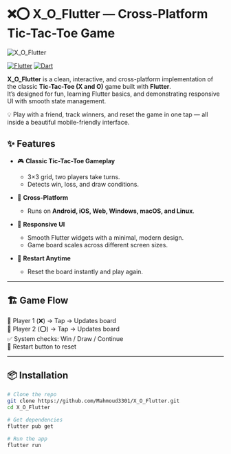 # ❌⭕ X_O_Flutter — Cross-Platform Tic-Tac-Toe Game

![X_O_Flutter](assets/screenshot1.png)

[![Flutter](https://img.shields.io/badge/Framework-Flutter-blue?logo=flutter)]()
[![Dart](https://img.shields.io/badge/Language-Dart-lightblue?logo=dart)]()

**X_O_Flutter** is a clean, interactive, and cross-platform implementation of the classic **Tic-Tac-Toe (X and O)** game built with **Flutter**.  
It’s designed for fun, learning Flutter basics, and demonstrating responsive UI with smooth state management.

💡 Play with a friend, track winners, and reset the game in one tap — all inside a beautiful mobile-friendly interface.



## ✨ Features

- 🎮 **Classic Tic-Tac-Toe Gameplay**
  - 3×3 grid, two players take turns.
  - Detects win, loss, and draw conditions.

- 📱 **Cross-Platform**
  - Runs on **Android, iOS, Web, Windows, macOS, and Linux**.

- 🎨 **Responsive UI**
  - Smooth Flutter widgets with a minimal, modern design.
  - Game board scales across different screen sizes.

- 🔄 **Restart Anytime**
  - Reset the board instantly and play again.

---

## 🏗️ Game Flow

👥 Player 1 (❌) → Tap → Updates board  
👥 Player 2 (⭕) → Tap → Updates board  
✅ System checks: Win / Draw / Continue  
🔁 Restart button to reset  

---

## 📦 Installation

```bash
# Clone the repo
git clone https://github.com/Mahmoud3301/X_O_Flutter.git
cd X_O_Flutter

# Get dependencies
flutter pub get

# Run the app
flutter run
